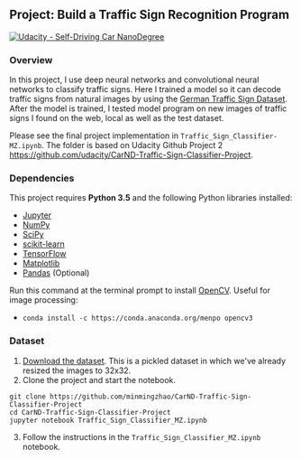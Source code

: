 ## Project: Build a Traffic Sign Recognition Program
[![Udacity - Self-Driving Car NanoDegree](https://s3.amazonaws.com/udacity-sdc/github/shield-carnd.svg)](http://www.udacity.com/drive)
### Overview

In this project, I use deep neural networks and convolutional neural networks to classify traffic signs. Here I trained a model so it can decode traffic signs from natural images by using the [German Traffic Sign Dataset](http://benchmark.ini.rub.de/?section=gtsrb&subsection=dataset). After the model is trained, I tested model program on new images of traffic signs I found on the web, local as well as the test dataset. 

Please see the final project implementation in `Traffic_Sign_Classifier-MZ.ipynb`. The folder is based on Udacity Github Project 2 https://github.com/udacity/CarND-Traffic-Sign-Classifier-Project. 

### Dependencies

This project requires **Python 3.5** and the following Python libraries installed:

- [Jupyter](http://jupyter.org/)
- [NumPy](http://www.numpy.org/)
- [SciPy](https://www.scipy.org/)
- [scikit-learn](http://scikit-learn.org/)
- [TensorFlow](http://tensorflow.org)
- [Matplotlib](http://matplotlib.org/)
- [Pandas](http://pandas.pydata.org/) (Optional)

Run this command at the terminal prompt to install [OpenCV](http://opencv.org/). Useful for image processing:

- `conda install -c https://conda.anaconda.org/menpo opencv3`

### Dataset

1. [Download the dataset](https://d17h27t6h515a5.cloudfront.net/topher/2016/November/581faac4_traffic-signs-data/traffic-signs-data.zip). This is a pickled dataset in which we've already resized the images to 32x32.
2. Clone the project and start the notebook.

 ```
 git clone https://github.com/minmingzhao/CarND-Traffic-Sign-Classifier-Project
 cd CarND-Traffic-Sign-Classifier-Project
 jupyter notebook Traffic_Sign_Classifier_MZ.ipynb
 ```
 
3. Follow the instructions in the `Traffic_Sign_Classifier_MZ.ipynb` notebook.

